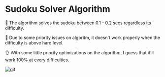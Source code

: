 # Sudoku Solver Algorithm

💪 The algorithm solves the sudoku between 0.1 - 0.2 secs regardless its difficulty. <br/>

🤔 Due to some priority issues on algoritm, it doesn't work properly when the difficulty is above hard level. <br/>

👌 With some little priority optimizations on the algorithm, I guess that it'll work 100% at every difficulties. <br/>

![gif](https://im3.ezgif.com/tmp/ezgif-3-ec4880cb08ec.gif)
